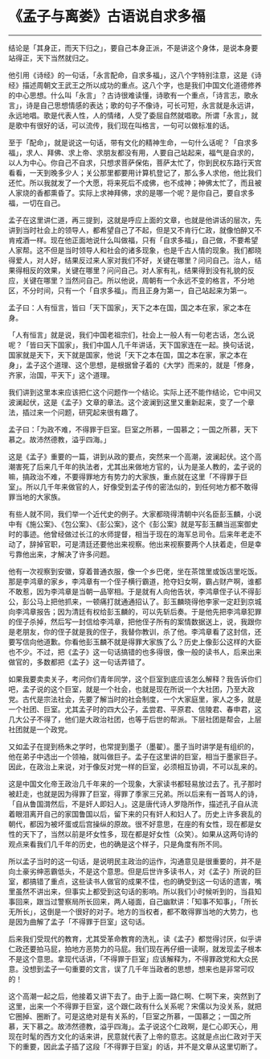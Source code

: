 # 《孟子与离娄》古语说自求多福

------

结论是「其身正，而天下归之」，要自己本身正派，不是讲这个身体，是说本身要站得正，天下当然就归之。

他引用《诗经》的一句话，「永言配命，自求多福」，这八个字特别注意，这是《诗经》描述周朝文王武王之所以成功的重点。这八个字，也是我们中国文化道德修养的中心思想。什么叫「永言」？古诗很难读懂，诗歌有一个重点，「诗言志，歌永言」，诗是自己思想情感的表达；歌的句子不像诗，可长可短，永言就是永远讲，永远地唱。歌是代表人性，人的情绪，人受了委屈自然就唱歌。所谓「永言」，就是歌中有很好的话，可以流传，我们现在叫格言，一句可以做标准的话。

至于「配命」，就是说这一句话，带有文化的精神生命，一句什么话呢？「自求多福」，求人、拜佛、求上帝、求朋友都没有用，人要自己站起来，福气是自求的，以人为中心。你自己不自求，只想求菩萨保佑，菩萨太忙了，你到民权东路行天宫看看，一天到晚多少人；关公那里都要用计算机登记了，那么多人求他，他比我们还忙。所以我就发了一个大愿，将来死后不成佛，也不成神；神佛太忙了，而且被人家烧的香都熏昏了。实际上求神拜佛，求的是哪一个呢？是你自己，要自求多福，一切在自己。

孟子在这里讲仁道，再三提到，这就是呼应上面的文章，也就是他讲话的层次，先讲到当时社会上的领导人，都希望自己了不起，但是又不肯行仁政，就像怕醉又不肯戒酒一样。现在他正面地说什么叫做福，只有「自求多福」，自己做，不要希望人家帮。这不但是当时领导人和社会的诸多现象，也是千古人情的现象。我们都晓得爱人，对人好，结果反过来人家对我们不好，关键在哪里？问问自己。治人，结果得相反的效果，关键在哪里？问问自己。对人家有礼，结果得到没有礼貌的反应，关键在哪里？当然问自己。所以他说，周朝有一个永远不变的格言，不分地区，不分时间，只有一个「自求多福」。而且正身为第一，自己站起来为第一。

孟子曰：人有恒言，皆曰「天下国家」，天下之本在国，国之本在家，家之本在身。

「人有恒言」就是说，我们中国老祖宗们，社会上一般人有一句老古话，怎么说呢？「皆曰天下国家」，我们中国人几千年讲话，天下国家连在一起。换句话说，国家就是天下，天下就是国家，他说「天下之本在国，国之本在家，家之本在身」，孟子这个道理、这个思想，是根据曾子着的《大学》而来的，就是「修身，齐家，治国，平天下」这个道理。

我们讲到这里本来应该把仁这个问题作一个结论。实际上还不能作结论，它中间又波澜起伏，这是《孟子》文章的章法。这个波澜到这里又重新起来，变了一个章法，插过来一个问题，研究起来很有趣了。

孟子曰：「为政不难，不得罪于巨室。巨室之所慕，一国慕之；一国之所慕，天下慕之。故沛然德教，溢乎四海。」

这是《孟子》重要的一篇，讲到从政的要点，突然来一个高潮，波澜起伏。这个高潮害死了后来几千年的执法者，尤其出来做地方官的，认为是圣人教的，孟子说的嘛，搞政治不难，不要得罪地方有势力的大家族，重点就在这里「不得罪于巨室」。所以几千年来做官的人，好像受到孟子传的密法似的，到任何地方都不敢得罪当地的大家族。

有些人就不同，我们举一个近代史的例子。大家都晓得清朝中兴名臣彭玉麟，小说中有《施公案》、《包公案》、《彭公案》，这个《彭公案》就是写彭玉麟当巡案御史时的事迹。他曾经做过长江的水师提督，相当于现在的海军总司令。后来年老走不动了，辞掉官职，可是清廷还要他出来视察。他出来视察要两个人扶着走，但是幸亏靠他出来，才解决了许多问题。

他有一次视察到安徽，穿着普通衣服，像一个乡巴佬，坐在茶馆里或饭店里吃饭。那是李鸿章的家乡，李鸿章有一个侄子横行霸道，抢夺妇女啊，霸占财产啊，谁都不敢惹，因为李鸿章是当朝一品宰相。于是就有人向他告状，李鸿章侄子认不得彭公，彭公马上把他抓来，一顿痛打就通通招认了。彭玉麟晓得他李家一定赶到京城向李鸿章报告；因为清廷有权给彭玉麟的，可以先斩后奏。于是他先把李鸿章犯罪的侄子杀掉，然后写一封信给李鸿章，把他侄子所有的案情数据送上，说，我跟你是老朋友，你的侄子就是我的侄子，我替你教训，杀了他。李鸿章看了这封信，还要写信向他道歉。你看他彭玉麟不就是得罪大家族了么？历史上像彭公这样的大臣也不少。不过，把《孟子》这一句话搞错的也多得很，像一般的读书人，后来出来做官的，多数都把《孟子》这一句话弄错了。

如果我要卖卖关子，考问你们青年同学，这个巨室到底应该怎么解释？我告诉你们吧，孟子说的这个巨室，就是一个社会，也就是现在所说一个大社团，乃至大政党。古代是宗法社会，先要了解当时的社会制度，一个大家庭里，家人之多，就是一个社团、巨室。尤其孟子时的四大公子，孟尝君、平原君、信陵君、春申君，这几大公子不得了，他们是大政治社团，也等于后世的帮派。下层社团是帮会，上层社团就是一个政党。

又如孟子在提到杨朱之学时，也常提到墨子（墨翟）。墨子当时讲学是有组织的，他在弟子中选出一个领袖，就叫做巨子。孟子在这里讲的巨室，相当于墨家巨子。因此，在政治上来说，对于像反对党一样的巨室，必须相互协调，不可以乱来的。

这是中国文化帝王政治几千年来的一个现象，大家读书都轻易放过去了。孔子那时被赶走，也就是因为得罪了巨室，得罪了季家三兄弟。所以后来有一首骂人的诗，「自从鲁国潸然后，不是奸人即妇人」。这是唐代诗人罗隐所作，描述孔子自从流着眼泪离开自己的家国鲁国以后，留下来的只有奸人和妇人了。历史上许多衰乱的朝代，都因为被坏蛋或后宫操纵的原故。很不好意思，在座的有女性，现在都是女性的天下了，当然以前是坏女性多，现在都是好女性（众笑）。如果从这两句诗的观点来看我们几千年的历史，也的确是这个样子，只是角度有所不同。

所以孟子当时的这一句话，是说明民主政治的运作，沟通意见是很重要的，并不是向土豪劣绅恶霸低头，不是这个意思。但是后世许多读书人，对《孟子》所说的巨室，都搞错了重点，这些读书人做官的成果不佳，也的确受到这一句话的遗害，嘴里虽然不讲出来，但事实上都受到这句话的影响。所以我们小时候听到的，当县知事回来，跟当过警察局所长回来，两人碰面，自己幽默讲：「知事不知事」，「所长无所长」，这倒是一个很好的对子。地方的当权者，都不敢得罪当地的大势力，也是因为曲解了孟子「不得罪于巨室」这句话。

后来我们受现代的教育，尤其受革命教育的洗礼，读《孟子》都觉得讨厌，似乎讲仁政还要拍马屁，拍地方恶势力的马屁。我们现在再仔细一读啊，就发现孟子根本不是这个意思。拿现代话讲，「不得罪于巨室」应该解释为，不得罪政党和大众民意。没想到孟子一句重要的文言，误了几千年当政者的思想，想来也是非常可叹的！

这个高潮一起之后，他接着又讲下去了。由于上面一路仁啊、仁啊下来，突然到了这里，出来一个不得罪于巨室，这个跟仁政有什么关系呢？宋儒以为没关系，就把它圈掉、圈断了。可是这绝对是有关系的，「巨室之所慕，一国慕之；一国之所慕，天下慕之。故沛然德教，溢乎四海」。孟子说这个仁政啊，是仁心即天心，用现在时髦的西方文化的话来讲，民意就代表了上帝的意志。这就是点出仁政对于天下的重要，因此孟子插了这段「不得罪于巨室」的话，并不是文章从这里切断了。

